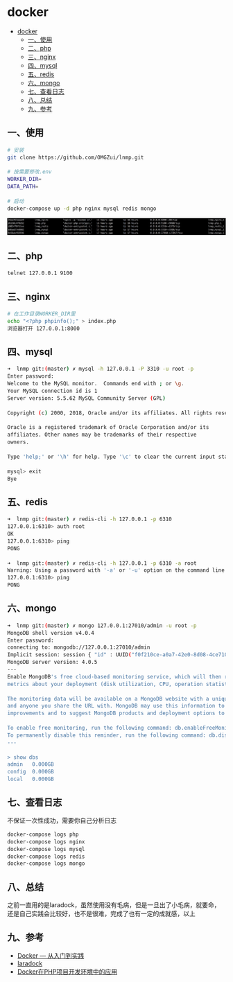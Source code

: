 # docker

<!-- TOC -->

- [docker](#docker)
  - [一、使用](#%E4%B8%80%E4%BD%BF%E7%94%A8)
  - [二、php](#%E4%BA%8Cphp)
  - [三、nginx](#%E4%B8%89nginx)
  - [四、mysql](#%E5%9B%9Bmysql)
  - [五、redis](#%E4%BA%94redis)
  - [六、mongo](#%E5%85%ADmongo)
  - [七、查看日志](#%E4%B8%83%E6%9F%A5%E7%9C%8B%E6%97%A5%E5%BF%97)
  - [八、总结](#%E5%85%AB%E6%80%BB%E7%BB%93)
  - [九、参考](#%E4%B9%9D%E5%8F%82%E8%80%83)

<!-- /TOC -->

## 一、使用

```bash
# 安装
git clone https://github.com/OMGZui/lnmp.git

# 按需要修改.env
WORKER_DIR=
DATA_PATH=

# 启动
docker-compose up -d php nginx mysql redis mongo

```

![docker启动](./ps.jpg)

## 二、php

```bash
telnet 127.0.0.1 9100

```

## 三、nginx

```bash
# 在工作目录WORKER_DIR里
echo "<?php phpinfo();" > index.php
浏览器打开 127.0.0.1:8000

```

## 四、mysql

```bash
➜  lnmp git:(master) ✗ mysql -h 127.0.0.1 -P 3310 -u root -p
Enter password:
Welcome to the MySQL monitor.  Commands end with ; or \g.
Your MySQL connection id is 1
Server version: 5.5.62 MySQL Community Server (GPL)

Copyright (c) 2000, 2018, Oracle and/or its affiliates. All rights reserved.

Oracle is a registered trademark of Oracle Corporation and/or its
affiliates. Other names may be trademarks of their respective
owners.

Type 'help;' or '\h' for help. Type '\c' to clear the current input statement.

mysql> exit
Bye
```

## 五、redis

```bash
➜  lnmp git:(master) ✗ redis-cli -h 127.0.0.1 -p 6310
127.0.0.1:6310> auth root
OK
127.0.0.1:6310> ping
PONG

➜  lnmp git:(master) ✗ redis-cli -h 127.0.0.1 -p 6310 -a root
Warning: Using a password with '-a' or '-u' option on the command line interface may not be safe.
127.0.0.1:6310> ping
PONG
```

## 六、mongo

```bash
➜  lnmp git:(master) ✗ mongo 127.0.0.1:27010/admin -u root -p
MongoDB shell version v4.0.4
Enter password:
connecting to: mongodb://127.0.0.1:27010/admin
Implicit session: session { "id" : UUID("f0f210ce-a0a7-42e0-8d08-4ce7105dd10d") }
MongoDB server version: 4.0.5
---
Enable MongoDB's free cloud-based monitoring service, which will then receive and display
metrics about your deployment (disk utilization, CPU, operation statistics, etc).

The monitoring data will be available on a MongoDB website with a unique URL accessible to you
and anyone you share the URL with. MongoDB may use this information to make product
improvements and to suggest MongoDB products and deployment options to you.

To enable free monitoring, run the following command: db.enableFreeMonitoring()
To permanently disable this reminder, run the following command: db.disableFreeMonitoring()
---

> show dbs
admin   0.000GB
config  0.000GB
local   0.000GB
```

## 七、查看日志

不保证一次性成功，需要你自己分析日志

```bash
docker-compose logs php
docker-compose logs nginx
docker-compose logs mysql
docker-compose logs redis
docker-compose logs mongo

```

## 八、总结

之前一直用的是laradock，虽然使用没有毛病，但是一旦出了小毛病，就要命，还是自己实践会比较好，也不是很难，完成了也有一定的成就感，以上

## 九、参考

- [Docker — 从入门到实践](https://docker_practice.gitee.io/)
- [laradock](https://github.com/laradock/laradock)
- [Docker在PHP项目开发环境中的应用](https://avnpc.com/pages/build-php-develop-env-by-docker)